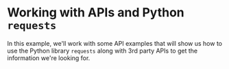 # Working with APIs and Python `requests`

In this example, we'll work with some API examples that will show us how to use the Python library `requests` along with 3rd party APIs to get the information we're looking for.
